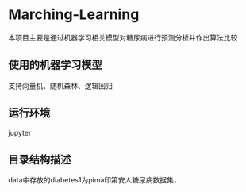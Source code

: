 # Marching-Learning
本项目主要是通过机器学习相关模型对糖尿病进行预测分析并作出算法比较
## 使用的机器学习模型
支持向量机、随机森林、逻辑回归
## 运行环境
jupyter
## 目录结构描述
data中存放的diabetes1为pima印第安人糖尿病数据集，
